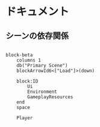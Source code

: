 # ドキュメント

## シーンの依存関係

```mermaid

block-beta
    columns 1
    db("Primary Scene")
    blockArrowId6<["Load"]>(down)
    
    block:ID
        Ui
        Environment
        GameplayResources
    end
    space
    
    Player

```